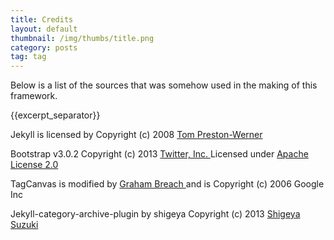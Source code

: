 ```yaml
---
title: Credits
layout: default
thumbnail: /img/thumbs/title.png
category: posts
tag: tag
---
```


Below is a list of the sources that was somehow used in the making of this framework.

{{excerpt_separator}}

<p> Jekyll is licensed by Copyright (c) 2008 <a href="https://github.com/mojombo/jekyll/blob/master/LICENSE"> Tom Preston-Werner </a> </p>

<p> Bootstrap v3.0.2 Copyright (c) 2013 <a href="https://github.com/mojombo/jekyll/blob/master/LICENSE"> Twitter, Inc. </a>   Licensed under <a href="http://www.apache.org/licenses/LICENSE-2.0"> Apache License 2.0 </a> </p>

<p> TagCanvas is modified by  <a href="http://www.goat1000.com/tagcanvas.php"> Graham Breach </a> and is Copyright (c) 2006 Google Inc </p>

<p> Jekyll-category-archive-plugin by shigeya  Copyright (c) 2013  <a href="https://github.com/shigeya/jekyll-category-archive-plugin"> Shigeya Suzuki </a></p>